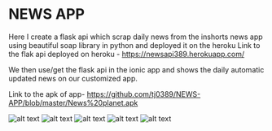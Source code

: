 # NEWS APP 

Here I create a flask api which scrap daily news from the inshorts news app using beautiful soap library in python and deployed it on the heroku
Link to the flak api deployed on heroku - https://newsapi389.herokuapp.com/

We then use/get the flask api in the ionic app and shows the daily automatic updated news on our customized app.

Link to the apk of app-
https://github.com/tj0389/NEWS-APP/blob/master/News%20planet.apk

![alt text](https://github.com/tj0389/NEWS-APP/blob/master/Screenshot_20210515-210134_One%20UI%20Home.jpg)
![alt text](https://github.com/tj0389/NEWS-APP/blob/master/Screenshot_20210515-210139_News%20Planet.jpg)
![alt text](https://github.com/tj0389/NEWS-APP/blob/master/Screenshot_20210515-210145_News%20Planet.jpg)
![alt text](https://github.com/tj0389/NEWS-APP/blob/master/Screenshot_20210515-210153_News%20Planet.jpg)
![alt text](https://github.com/tj0389/NEWS-APP/blob/master/Screenshot_20210515-210200_News%20Planet.jpg)
